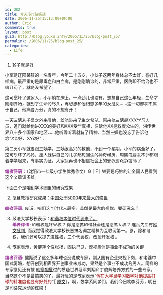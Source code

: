 ```yaml
---
id: 282
title: 今天专门贴笑话
date: 2006-11-25T15:13:00+00:00
author: Eric
comments: true
layout: post
guid: http://blog.youxu.info/2006/11/25/blog-post_25/
permalink: /2006/11/25/blog-post_25/
categories:
  - Life
---
```

1. 轮子就是好
  
小军是辽阳某镇的一名青年，今年二十五岁，小伙子这两年身体总不太好，有好几样病，最严重的是尿毒症和白血病，是刚刚确诊的，非常严重，医院即不给治也不给开药了，就是没希望了。
  
这可愁坏了这家人，小军躺在床上，一点劲儿也没有，想想自己这么年轻，生命才刚刚开始，就到了生命的尽头，再想想和他相恋多年的女朋友……这一切都将不属于自己，他痛苦万分，真的不想离开！
  
一天三姨从千里之外来看他，给他带来了生之希望。原来他三姨是XXX学习人员，進门就给他讲XXX的美好和XXX受**真相，告诉他XX是救度众生的，洪传世界八十多个国家和地区……他听着听着就有了精神，当然三姨也没忘了告诉他念&#8221;X%好、XYZ好&#8221; .
  
第二天小军就要跟三姨学，三姨很高兴的教他，不到一个星期，小军的病全好了。这可乐坏了妈妈，逢人就讲自己的儿子起死回生的神奇经历，周围的朋友不少都跟着学学起来，有事实为证，大家伙再也不相信社会上的邪@恶¥谎¥言％了.
  
 <span style="font-weight: bold; color: rgb(153, 51, 153);">编者评语：</span>（沈阳市一年级小学生优秀作文）G｜F｜W要是巧妙的让全国人民看到这个文章该多好。

下面三个是咱们学术圈里的研究成果

2. 复旦教授研究成果：[中国处于5000年来最大的盛世](http://news.163.com/06/1126/01/30QOBQVB000121EP.html)
  
 <span style="color: rgb(153, 51, 153); font-weight: bold;">编者评语:</span> 废话，咱们这个时代人最多，显然是最大的盛世，要研究么？

3. <span></span><span id="Zoom">政法大学校长表示：<a href="http://news.xinhuanet.com/comments/2006-11/17/content_5340854.htm">和谐权本位时代到来了。</a><br /> </span> <span style="font-weight: bold; color: rgb(153, 51, 153);">编者评语: </span>和谐权是虾米权？ 你是恶搞和谐社会还是恶搞人权？ 连岳先生有[妙文批判](http://lianyeah.blog.com/1286748/), 而我觉得政法大学校长恶搞名词之精神为互联网第一。恩，除和谐权，我们还可以提<span></span><span id="Zoom">先进性权，</span><span></span><span id="Zoom">三个代表权，改革开发权 </span>。

4. 专家表示，黄健翔个性张扬，固执己见，漠视集体是事业不成功的关键
  
<span style="font-weight: bold; color: rgb(153, 51, 153);">编者评语:</span> <span style="color: rgb(153, 51, 153);"></span>健翔说了这么多年球也没说成专家，刚从国有企业央视下岗，和老婆中国式离婚，想开创到相声界开创事业未成功，果然是个事业不成功的男人。同样的专家意见还有被 [韩寒狠批](http://blog.sina.com.cn/u/4701280b010005x3)过的质疑世界冠军刘翔和丁俊辉培养方式的一些专家。当然这个不是最搞笑的了，最好玩的是专家表示&#8221;<span style="color: rgb(153, 0, 0);" class="article">他在大学里学习数学对他提高打球的精准度也是有好处的</span>&#8220;［ [原文](http://www.jfdaily.com.cn/gb/node2/node17/node38/node74613/node74628/userobject1ai1176123.html)］，啊，数学系同学们，我们今日桃李芬芳，明日是司洛克运动的栋梁！